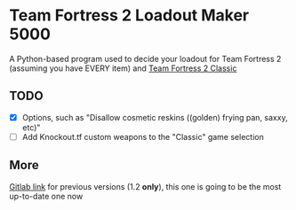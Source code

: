 # Team Fortress 2 Loadout Maker 5000
A Python-based program used to decide your loadout for Team Fortress 2 (assuming you have EVERY item) and [Team Fortress 2 Classic](tf2classic.com/download)

## TODO
- [x] Options, such as "Disallow cosmetic reskins ((golden) frying pan, saxxy, etc)"
- [ ] Add Knockout.tf custom weapons to the "Classic" game selection

## More
[Gitlab link](https://gitlab.com/tf2-based/team-fortress-2-loadout-maker-5000/-/tree/main) for previous versions (1.2 **only**), this one is going to be the most up-to-date one now
